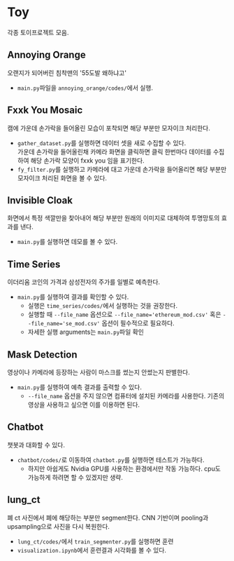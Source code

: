 # Toy

각종 토이프로젝트 모음.

## Annoying Orange

오랜지가 되어버린 침착맨의 '55도발 왜하냐고'  

- `main.py`파일을 `annoying_orange/codes/`에서 실행.

## Fxxk You Mosaic

캠에 가운데 손가락을 들어올린 모습이 포착되면 해당 부분만 모자이크 처리한다.  

- `gather_dataset.py`를 실행하면 데이터 셋을 새로 수집할 수 있다.  
  가운데 손가락을 들어올린채 카메라 화면을 클릭하면 클릭 한번마다 데이터를 수집하여 해당 손가락 모양이 fxxk you 임을 표기한다.
- `fy_filter.py`를 실행하고 카메라에 대고 가운데 손가락을 들어올리면 해당 부분만 모자이크 처리된 화면을 볼 수 있다.

## Invisible Cloak

화면에서 특정 색깔만을 찾아내어 해당 부분만 원래의 이미지로 대체하여 투명망토의 효과를 낸다.

- `main.py`를 실행하면 데모를 볼 수 있다.

## Time Series

이더리움 코인의 가격과 삼성전자의 주가를 일별로 예측한다.

- `main.py`를 실행하여 결과를 확인할 수 있다.  
  - 실행은 `time_series/codes/`에서 실행하는 것을 권장한다.
  - 실행할 때 `--file_name` 옵션으로 `--file_name='ethereum_mod.csv'` 혹은 `--file_name='se_mod.csv'` 옵션이 필수적으로 필요하다.
  - 자세한 실행 arguments는 `main.py`파일 확인

## Mask Detection

영상이나 카메라에 등장하는 사람이 마스크를 썼는지 안썼는지 판별한다.

- `main.py`를 실행하여 예측 결과를 출력할 수 있다.
  - `--file_name` 옵션을 주지 않으면 컴퓨터에 설치된 카메라를 사용한다.
    기존의 영상을 사용하고 싶으면 이를 이용하면 된다.

## Chatbot

챗봇과 대화할 수 있다.

- `chatbot/codes/`로 이동하여 `chatbot.py`를 실행하면 테스트가 가능하다.
  - 하지만 아쉽게도 Nvidia GPU를 사용하는 환경에서만 작동 가능하다.
    cpu도 가능하게 하려면 할 수 있겠지만 생략.

## lung_ct

폐 ct 사진에서 폐에 해당하는 부분만 segment한다. CNN 기반이며 pooling과 upsampling으로 사진을 다시 복원한다.

- `lung_ct/codes/`에서 `train_segmenter.py`를 실행하면 훈련
- `visualization.ipynb`에서 훈련결과 시각화를 볼 수 있다.
